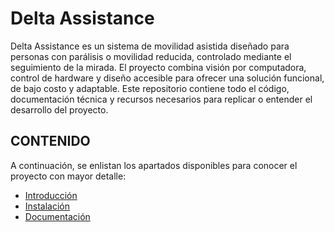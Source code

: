# Delta Assistance

Delta Assistance es un sistema de movilidad asistida diseñado para personas con parálisis o movilidad reducida, controlado mediante el seguimiento de la mirada. El proyecto combina visión por computadora, control de hardware y diseño accesible para ofrecer una solución funcional, de bajo costo y adaptable.
Este repositorio contiene todo el código, documentación técnica y recursos necesarios para replicar o entender el desarrollo del proyecto.

## CONTENIDO

A continuación, se enlistan los apartados disponibles para conocer el proyecto con mayor detalle:
- [Introducción](https://github.com/chindynamics/Delta-Assistance/blob/main/docs/es/1.-%20introduccion.md)
- [Instalación](https://github.com/chindynamics/Delta-Assistance/blob/main/docs/es/2.-%20instalacion.md)
- [Documentación](https://github.com/chindynamics/Delta-Assistance/blob/main/docs/es/3.-%documentacion.md)
